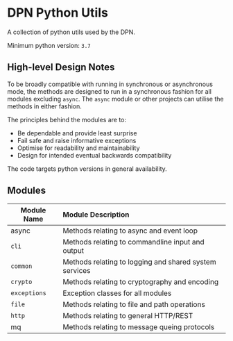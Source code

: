 # DPN Python Utils

A collection of python utils used by the DPN.

Minimum python version: ```3.7```

## High-level Design Notes

To be broadly compatible with running in synchronous or asynchronous mode, the methods
are designed to run in a synchronous fashion for all modules excluding ```async```.
The ```async``` module or other projects can utilise the methods in either fashion.

The principles behind the modules are to:
 * Be dependable and provide least surprise
 * Fail safe and raise informative exceptions
 * Optimise for readability and maintainability
 * Design for intended eventual backwards compatibility

The code targets python versions in general availability.

## Modules

| Module Name      | Module Description                                     |
| ---------------- | :----------------------------------------------------- |
| async            | Methods relating to async and event loop               |
| ```cli```        | Methods relating to commandline input and output       |
| ```common```     | Methods relating to logging and shared system services |
| ```crypto```     | Methods relating to cryptography and encoding          |
| ```exceptions``` | Exception classes for all modules                      |
| ```file```       | Methods relating to file and path operations           |
| ```http```       | Methods relating to general HTTP/REST                  |
| mq               | Methods relating to message queing protocols           |


